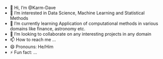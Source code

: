 - 👋 Hi, I’m @Karm-Dave
- 👀 I’m interested in Data Science, Machine Learning and Statistical Methods
- 🌱 I’m currently learning Application of computational methods in various domains like finance, astronomy etc.
- 💞️ I’m looking to collaborate on any interesting projects in any domain
- 📫 How to reach me ...
- 😄 Pronouns: He/Him
- ⚡ Fun fact: ...

<!---
Karm-Dave/Karm-Dave is a ✨ special ✨ repository because its `README.md` (this file) appears on your GitHub profile.
You can click the Preview link to take a look at your changes.
--->
